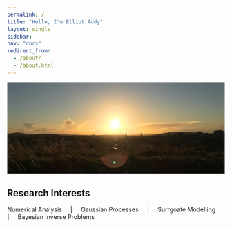 ```yaml
---
permalink: /
title: "Hello, I'm Elliot Addy"
layout: single
sidebar:
nav: "docs"
redirect_from: 
  - /about/
  - /about.html
---
```


![Edinburgh from Arthur's Seat 27/09/21](../images/Edinburgh.JPG "Edinburgh from Arthur's Seat, 27/09/21")

## Research Interests

Numerical Analysis &nbsp;&nbsp;&nbsp; | &nbsp;&nbsp;&nbsp; Gaussian Processes &nbsp;&nbsp;&nbsp; | &nbsp;&nbsp;&nbsp; Surrgoate Modelling &nbsp;&nbsp;&nbsp; | &nbsp;&nbsp;&nbsp; Bayesian Inverse Problems
